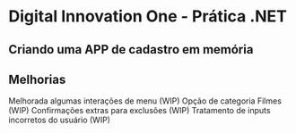 # Digital Innovation One - Prática .NET

## Criando uma APP de cadastro em memória


## Melhorias

Melhorada algumas interações de menu (WIP)
Opção de categoria Filmes (WIP)
Confirmações extras para exclusões (WIP)
Tratamento de inputs incorretos do usuário (WIP)

